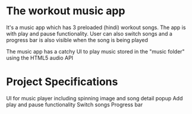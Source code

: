 # The workout music app

It's a music app which has 3 preloaded (hindi) workout songs. The app is with play and pause functionality. User can also switch songs and a progress bar is also visible when the song is being played

The music app has a catchy UI to play music stored in the "music folder" using the HTML5 audio API

# Project Specifications

UI for music player including spinning image and song detail popup
Add play and pause functionality
Switch songs
Progress bar
